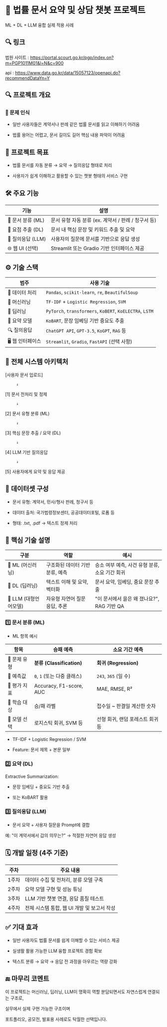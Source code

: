 

# 📄 법률 문서 요약 및 상담 챗봇 프로젝트
ML + DL + LLM 융합 실제 적용 사례

## 🔍 링크

법원 사이트 : https://portal.scourt.go.kr/pgp/index.on?m=PGP1011M01&l=N&c=900

api : https://www.data.go.kr/data/15057123/openapi.do?recommendDataYn=Y


## 🔍 프로젝트 개요

### 📌 문제 인식
- 일반 사용자들은 계약서나 판례 같은 법률 문서를 읽고 이해하기 어려움

- 법률 용어는 어렵고, 문서 길이도 길어 핵심 내용 파악이 어려움

## 🎯 프로젝트 목표

- 법률 문서를 자동 분류 → 요약 → 질의응답 형태로 처리

- 사용자가 쉽게 이해하고 활용할 수 있는 챗봇 형태의 서비스 구현

## 🛠️ 주요 기능

| 기능            | 설명                                 |
| ------------- | ---------------------------------- |
| 🧾 문서 분류 (ML) | 문서 유형 자동 분류 (ex. 계약서 / 판례 / 청구서 등) |
| 🧠 요점 추출 (DL) | 문서 내 핵심 문장 및 키워드 추출 및 요약           |
| 💬 질의응답 (LLM) | 사용자의 질문에 문서를 기반으로 응답 생성            |
| 🌐 웹 UI (선택)  | Streamlit 또는 Gradio 기반 인터페이스 제공    |


## ⚙️ 기술 스택

| 범주          | 사용 기술                                                    |
| ----------- | -------------------------------------------------------- |
| 📂 데이터 처리   | `Pandas`, `scikit-learn`, `re`, `BeautifulSoup`          |
| 🤖 머신러닝     | `TF-IDF` + `Logistic Regression`, `SVM`                  |
| 🧠 딥러닝      | `PyTorch`, `transformers`, `KoBERT`, `KoELECTRA`, `LSTM` |
| 🧾 요약 모델    | `KoBART`, 문장 임베딩 기반 중요도 추출                               |
| 🔍 질의응답     | `ChatGPT API`, `GPT-3.5`, `KoGPT`, `RAG` 등               |
| 🖥️ 웹 인터페이스 | `Streamlit`, `Gradio`, `FastAPI` (선택 사항)                 |

## 🧩 전체 시스템 아키텍처

[사용자 문서 업로드]

         ↓
         
[1] 문서 전처리 및 정제

         ↓
         
[2] 문서 유형 분류 (ML)

         ↓
         
[3] 핵심 문장 추출 / 요약 (DL)

         ↓
         
[4] LLM 기반 질의응답

         ↓
         
[5] 사용자에게 요약 및 응답 제공



## 📁 데이터셋 구성
- 문서 유형: 계약서, 민사/형사 판례, 청구서 등

- 데이터 출처: 국가법령정보센터, 공공데이터포털, 로폼 등

- 형태: .txt, .pdf → 텍스트 정제 처리

## 🔑 핵심 기술 설명

| 구분              | 역할                 | 예시                            |
| --------------- | ------------------ | ----------------------------- |
| 🧠 ML (머신러닝)    | 구조화된 데이터 기반 분류, 예측 | 승소 여부 예측, 사건 유형 분류, 소요 기간 회귀  |
| 🧠 DL (딥러닝)     | 텍스트 이해 및 요약, 벡터화   | 문서 요약, 임베딩, 중요 문장 추출          |
| 🧠 LLM (대형언어모델) | 자유형 자연어 질문 응답, 추론  | "이 문서에서 을은 왜 졌나요?", RAG 기반 QA |




### 1️⃣ 문서 분류 (ML)


- ML 항목 예시
  
| 항목       | 승패 예측                   | 소요 기간 예측            |
| -------- | ----------------------- | ------------------- |
| 🎯 문제 유형 | **분류 (Classification)** | **회귀 (Regression)** |
| 🎯 예측값   | `0`, `1` (또는 다중 클래스)    | `243`, `365` (일 수)  |
| 🎯 평가 지표 | Accuracy, F1-score, AUC | MAE, RMSE, R²       |
| 🎯 학습 대상 | 승/패 라벨                  | 접수일 \~ 판결일 계산한 숫자   |
| 🎯 모델 선택 | 로지스틱 회귀, SVM 등          | 선형 회귀, 랜덤 포레스트 회귀 등 |


- TF-IDF + Logistic Regression / SVM

- Feature: 문서 제목 + 본문 일부

### 2️⃣ 요약 (DL)

Extractive Summarization:

- 문장 임베딩 + 중요도 기반 추출

- 또는 KoBART 활용

### 3️⃣ 질의응답 (LLM)

- 문서 요약 + 사용자 질문을 Prompt에 결합

예: "이 계약서에서 갑의 의무는?" → 적절한 자연어 응답 생성

## 🗓️ 개발 일정 (4주 기준)
| 주차  | 주요 내용                       |
| --- | --------------------------- |
| 1주차 | 데이터 수집 및 전처리, 분류 모델 구축      |
| 2주차 | 요약 모델 구현 및 성능 튜닝            |
| 3주차 | LLM 기반 챗봇 연결, 응답 품질 테스트     |
| 4주차 | 전체 시스템 통합, 웹 UI 개발 및 보고서 작성 |


## ✅ 기대 효과
- 일반 사용자도 법률 문서를 쉽게 이해할 수 있는 서비스 제공

- 실생활 활용 가능한 LLM 융합 프로젝트 경험 확보

- 텍스트 분류 → 요약 → 응답 전 과정을 아우르는 역량 강화

## 🔚 마무리 코멘트


이 프로젝트는 머신러닝, 딥러닝, LLM이 명확히 역할 분담되면서도
자연스럽게 연결되는 구조로,

실무에서 실제 구현 가능한 구조이며

포트폴리오, 공모전, 발표용 사례로도 탁월한 선택입니다.

